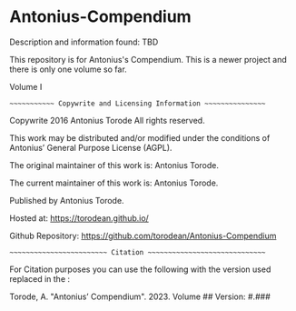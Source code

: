 # Antonius-Compendium
Description and information found: TBD

This repository is for Antonius's Compendium. This is a newer project and there is only one volume so far.

Volume I

~~~~~~~~~~~~~~~~~~~~~~~~~~~~~~~~~~~~~~~~~~~~~~~~~~~~~~~~~~~~~~~
~~~~~~~~~~~ Copywrite and Licensing Information ~~~~~~~~~~~~~~~
~~~~~~~~~~~~~~~~~~~~~~~~~~~~~~~~~~~~~~~~~~~~~~~~~~~~~~~~~~~~~~~

Copywrite 2016 Antonius Torode All rights reserved.

This work may be distributed and/or modified under the conditions of Antonius’ General Purpose License (AGPL).

The original maintainer of this work is: Antonius Torode.

The current maintainer of this work is: Antonius Torode.

Published by Antonius Torode.

Hosted at: https://torodean.github.io/

Github Repository: https://github.com/torodean/Antonius-Compendium

~~~~~~~~~~~~~~~~~~~~~~~~~~~~~~~~~~~~~~~~~~~~~~~~~~~~~~~~~~~~~~~
~~~~~~~~~~~~~~~~~~~~~~~~ Citation ~~~~~~~~~~~~~~~~~~~~~~~~~~~~~
~~~~~~~~~~~~~~~~~~~~~~~~~~~~~~~~~~~~~~~~~~~~~~~~~~~~~~~~~~~~~~~

For Citation purposes you can use the following with the version used replaced in the :

Torode, A. "Antonius’ Compendium". 2023. Volume ## Version: #.###






